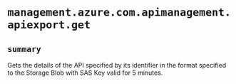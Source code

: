 # `management.azure.com.apimanagement.apiexport.get`

## `summary`
Gets the details of the API specified by its identifier in the format specified to the Storage Blob with SAS Key valid for 5 minutes.


